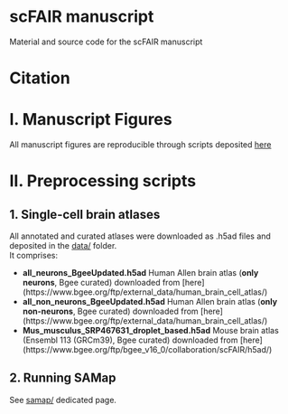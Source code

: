 # scFAIR manuscript
Material and source code for the scFAIR manuscript

# Citation

# I. Manuscript Figures

All manuscript figures are reproducible through scripts deposited [here](./figures/)

# II. Preprocessing scripts

## 1. Single-cell brain atlases
All annotated and curated atlases were downloaded as .h5ad files and deposited in the [data/](./data/) folder.<br/>
It comprises:
<ul>
  <li><b>all_neurons_BgeeUpdated.h5ad</b> Human Allen brain atlas (<b>only neurons</b>, Bgee curated) downloaded from [here](https://www.bgee.org/ftp/external_data/human_brain_cell_atlas/)</li>
  <li><b>all_non_neurons_BgeeUpdated.h5ad</b> Human Allen brain atlas (<b>only non-neurons</b>, Bgee curated) downloaded from [here](https://www.bgee.org/ftp/external_data/human_brain_cell_atlas/)</li>
  <li><b>Mus_musculus_SRP467631_droplet_based.h5ad</b> Mouse brain atlas (Ensembl 113 (GRCm39), Bgee curated) downloaded from [here](https://www.bgee.org/ftp/bgee_v16_0/collaboration/scFAIR/h5ad/)</li>
</ul>

## 2. Running SAMap

See [samap/](./samap) dedicated page.

